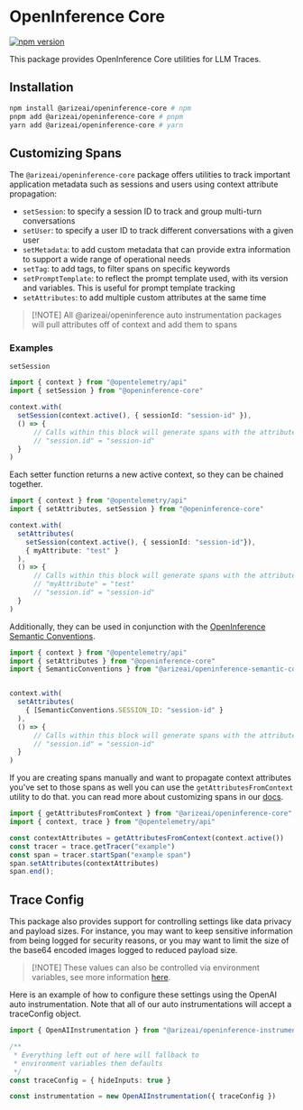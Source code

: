 # OpenInference Core

[![npm version](https://badge.fury.io/js/@arizeai%2Fopeninference-core.svg)](https://badge.fury.io/js/@arizeai%2Fopeninference-core)

This package provides OpenInference Core utilities for LLM Traces.

## Installation

```bash
npm install @arizeai/openinference-core # npm
pnpm add @arizeai/openinference-core # pnpm
yarn add @arizeai/openinference-core # yarn
```

## Customizing Spans

The `@arizeai/openinference-core` package offers utilities to track important application metadata such as sessions and users using context attribute propagation:

- `setSession`: to specify a session ID to track and group multi-turn conversations
- `setUser`: to specify a user ID to track different conversations with a given user
- `setMetadata`: to add custom metadata that can provide extra information to support a wide range of operational needs
- `setTag`: to add tags, to filter spans on specific keywords
- `setPromptTemplate`: to reflect the prompt template used, with its version and variables. This is useful for prompt template tracking
- `setAttributes`: to add multiple custom attributes at the same time

> [!NOTE] All @arizeai/openinference auto instrumentation packages will pull attributes off of context and add them to spans

### Examples

`setSession`
```typescript
import { context } from "@opentelemetry/api"
import { setSession } from "@openinference-core"

context.with(
  setSession(context.active(), { sessionId: "session-id" }),
  () => {
      // Calls within this block will generate spans with the attributes:
      // "session.id" = "session-id"
  }
)
```

Each setter function returns a new active context, so they can be chained together.

```typescript
import { context } from "@opentelemetry/api"
import { setAttributes, setSession } from "@openinference-core"

context.with(
  setAttributes(
    setSession(context.active(), { sessionId: "session-id"}),
    { myAttribute: "test" }
  ),
  () => {
      // Calls within this block will generate spans with the attributes:
      // "myAttribute" = "test"
      // "session.id" = "session-id"
  }
)
```

Additionally, they can be used in conjunction with the [OpenInference Semantic Conventions](../openinference-semantic-conventions/).

```typescript
import { context } from "@opentelemetry/api"
import { setAttributes } from "@openinference-core"
import { SemanticConventions } from "@arizeai/openinference-semantic-conventions";


context.with(
  setAttributes(
    { [SemanticConventions.SESSION_ID: "session-id" }
  ),
  () => {
      // Calls within this block will generate spans with the attributes:
      // "session.id" = "session-id"
  }
)
```

If you are creating spans manually and want to propagate context attributes you've set to those spans as well you can use the `getAttributesFromContext` utility to do that. you can read more about customizing spans in our [docs](https://docs.arize.com/phoenix/tracing/how-to-tracing/customize-spans).

```typescript
import { getAttributesFromContext } from "@arizeai/openinference-core";
import { context, trace } from "@opentelemetry/api"

const contextAttributes = getAttributesFromContext(context.active())
const tracer = trace.getTracer("example")
const span = tracer.startSpan("example span")
span.setAttributes(contextAttributes)
span.end();
```


## Trace Config

This package also provides support for controlling settings like data privacy and payload sizes. For instance, you may want to keep sensitive information from being logged for security reasons, or you may want to limit the size of the base64 encoded images logged to reduced payload size.

> [!NOTE] These values can also be controlled via environment variables, see more information [here](https://github.com/Arize-ai/openinference/blob/main/spec/configuration.md).

Here is an example of how to configure these settings using the OpenAI auto instrumentation. Note that all of our auto instrumentations will accept a traceConfig object.

```typescript
import { OpenAIInstrumentation } from "@arizeai/openinference-instrumentation-openai"

/**
 * Everything left out of here will fallback to
 * environment variables then defaults
 */
const traceConfig = { hideInputs: true } 

const instrumentation = new OpenAIInstrumentation({ traceConfig })
```